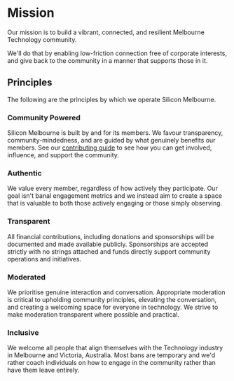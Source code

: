 # Mission

Our mission is to build a vibrant, connected, and resilient Melbourne Technology community.

We'll do that by enabling low-friction connection free of corporate interests, and give back to the community in a manner that supports those in it.

## Principles

The following are the principles by which we operate Silicon Melbourne.

### Community Powered

Silicon Melbourne is built by and for its members. We favour transparency, community-mindedness, and are guided by what genuinely benefits our members. See our [contributing guide](./contributing/01-getting-started.md) to see how you can get involved, influence, and support the community.

### Authentic

We value every member, regardless of how actively they participate. Our goal isn't banal engagement metrics and we instead aim to create a space that is valuable to both those actively engaging or those simply observing.

### Transparent

All financial contributions, including donations and sponsorships will be documented and made available publicly. Sponsorships are accepted strictly with no strings attached and funds directly support community operations and initiatives.

### Moderated

We prioritise genuine interaction and conversation. Appropriate moderation is critical to upholding community principles, elevating the conversation, and creating a welcoming space for everyone in technology. We strive to make moderation transparent where possible and practical.

### Inclusive

We welcome all people that align themselves with the Technology industry in Melbourne and Victoria, Australia. Most bans are temporary and we'd rather coach individuals on how to engage in the community rather than have them leave entirely.